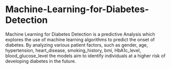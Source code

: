 # Machine-Learning-for-Diabetes-Detection
Machine Learning for Diabetes Detection is a predictive Analysis which explores the use of machine learning algorithms to predict the onset of diabetes. By analyzing various patient factors, such as gender, age, hypertension, heart_disease, smoking_history, bmi, HbA1c_level, blood_glucose_level the models aim to identify individuals at a higher risk of developing diabetes in the future.
